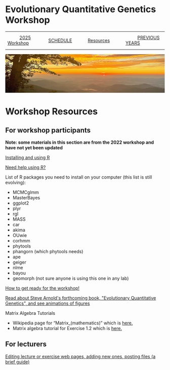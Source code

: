 
# Evolutionary Quantitative Genetics Workshop #

|        |        |        |    |
|--------|---------------------------------------------|--------------------|------------------------------------------|
| &nbsp;&nbsp;&nbsp;&nbsp;&nbsp;&nbsp;&nbsp;&nbsp;&nbsp; [2025 Workshop](/2025/index.html) &nbsp;&nbsp;&nbsp;&nbsp;&nbsp;&nbsp;&nbsp;&nbsp;&nbsp; | &nbsp;&nbsp;&nbsp;&nbsp;&nbsp;&nbsp;&nbsp;&nbsp;&nbsp;&nbsp;&nbsp;&nbsp; [SCHEDULE](/2025/schedule.html) &nbsp;&nbsp;&nbsp;&nbsp;&nbsp;&nbsp;&nbsp;&nbsp;&nbsp; | &nbsp;&nbsp;&nbsp;&nbsp;&nbsp;&nbsp;&nbsp;&nbsp;&nbsp;&nbsp;&nbsp;&nbsp; [Resources](/2025/resources.html) &nbsp;&nbsp;&nbsp;&nbsp;&nbsp;&nbsp;&nbsp;&nbsp;&nbsp; | &nbsp;&nbsp;&nbsp;&nbsp;&nbsp;&nbsp;&nbsp;&nbsp;&nbsp; [PREVIOUS YEARS](2025/previous.html) &nbsp;&nbsp;&nbsp;&nbsp;&nbsp;&nbsp; |


<div align="left">
<img src="/media/SWVirginiaMtns.jpg" alt="[Southwest Virigina Mountains]">
</div>


# Workshop Resources #

 

## For workshop participants ##

**Note: some materials in this section are from the 2022 workshop and have not yet been updated**


[Installing and using R](http://sites.uw.edu/fhleqg/2017/05/15/installupdate-r/)

[Need help using R?](http://sites.uw.edu/fhleqg/2017/05/15/need-help-using-r/)

List of R packages you need to install on your computer (this list is still evolving):

* MCMCglmm
* MasterBayes
* ggplot2
* plyr
* rgl
* MASS
* car
* akima
* OUwie
* corhmm
* phytools
* phangorn (which  phytools needs)
* ape
* geiger
* nlme
* bayou
* geomorph (not sure anyone is using this one in any lab)


[How to get ready for the workshop!](/2025/howtogetready.html)

[Read about Steve Arnold's forthcoming book, "Evolutionary Quantitative Genetics", and see animations of figures](https://phenotypicevolution.com/)

Matrix Algebra Tutorials

* Wikipedia page for “Matrix_(mathematics)” which is [here.](https://en.wikipedia.org/wiki/Matrix_(mathematics))
* Matrix algebra tutorial for Exercise 1.2 which is [here.](http://sites.uw.edu/fhleqg/2019/05/23/2019-exercise-1-2/)

 

## For lecturers ##

[Editing lecture or exercise web pages, adding new ones, posting files (a brief guide)](/2025/HowToForLecturers.html)
